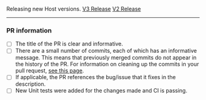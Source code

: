 <!-- DO NOT DELETE THIS TEMPLATE -->


<!-- If you are doing releasing a new host version, please add the release page links of the version -->
Releasing new Host versions.
[V3 Release](PASTE_V3_LINK_HERE)
[V2 Release](PASTE_V2_LINK_HERE)

---
<!--
Please add an informative description that covers that changes made by the pull request. 
This checklist is used to make sure that common issues in a pull request are addressed.
This will expedite the process of getting your pull request merged and avoid extra work on your part to fix issues discovered during the review process.
-->

### PR information
<!-- You can mark the following checkboxes as [x] to mark them during the PR creation itself. -->
- [ ] The title of the PR is clear and informative.
- [ ] There are a small number of commits, each of which has an informative message. This means that previously merged commits do not appear in the history of the PR. For information on cleaning up the commits in your pull request, [see this page](https://github.com/Azure/azure-powershell/blob/dev/documentation/development-docs/cleaning-up-commits.md).
- [ ] If applicable, the PR references the bug/issue that it fixes in the description.
- [ ] New Unit tests were added for the changes made and CI is passing.

<!-- Thanks for using the checklist -->
